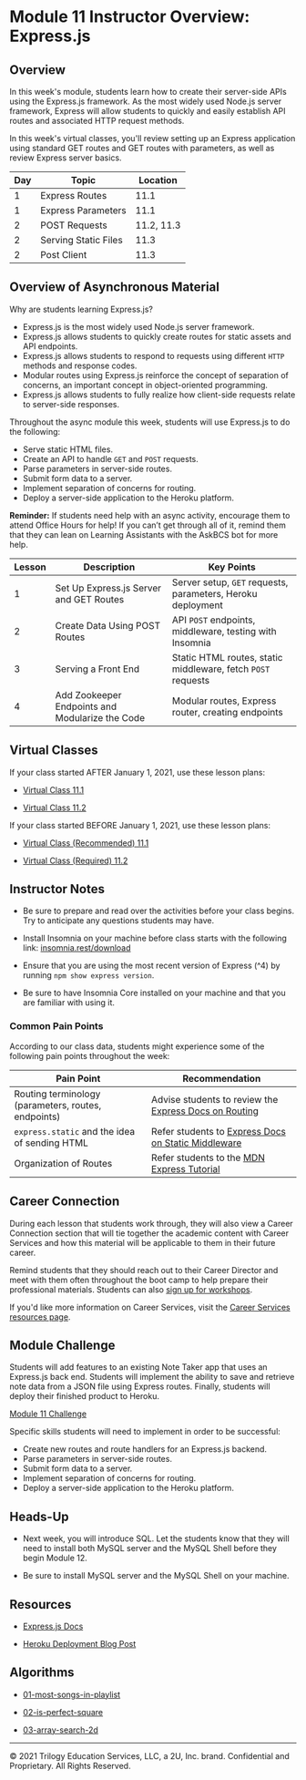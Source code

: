 # Module 11 Instructor Overview: Express.js

## Overview

In this week's module, students learn how to create their server-side APIs using the Express.js framework. As the most widely used Node.js server framework, Express will allow students to quickly and easily establish API routes and associated HTTP request methods.

In this week's virtual classes, you'll review setting up an Express application using standard GET routes and GET routes with parameters, as well as review Express server basics.

| Day | Topic                | Location   |
| --- | -------------------- | ---------- |
| 1   | Express Routes       | 11.1       |
| 1   | Express Parameters   | 11.1       |
| 2   | POST Requests        | 11.2, 11.3 |
| 2   | Serving Static Files | 11.3       |
| 2   | Post Client          | 11.3       |

## Overview of Asynchronous Material

Why are students learning Express.js?

* Express.js is the most widely used Node.js server framework.
* Express.js allows students to quickly create routes for static assets and API endpoints.
* Express.js allows students to respond to requests using different `HTTP` methods and response codes.
* Modular routes using Express.js reinforce the concept of separation of concerns, an important concept in object-oriented programming.
* Express.js allows students to fully realize how client-side requests relate to server-side responses.

Throughout the async module this week, students will use Express.js to do the following:

* Serve static HTML files.
* Create an API to handle `GET` and `POST` requests.
* Parse parameters in server-side routes.
* Submit form data to a server.
* Implement separation of concerns for routing.
* Deploy a server-side application to the Heroku platform.

**Reminder:** If students need help with an async activity, encourage them to attend Office Hours for help! If you can’t get through all of it, remind them that they can lean on Learning Assistants with the AskBCS bot for more help.

| Lesson | Description                                     | Key Points                                                   |
| ------ | ----------------------------------------------- | ------------------------------------------------------------ |
| 1      | Set Up Express.js Server and GET Routes         | Server setup, `GET` requests, parameters, Heroku deployment  |
| 2      | Create Data Using POST Routes                   | API `POST` endpoints, middleware, testing with Insomnia      |
| 3      | Serving a Front End                             | Static HTML routes, static middleware, fetch `POST` requests |
| 4      | Add Zookeeper Endpoints and Modularize the Code | Modular routes, Express router, creating endpoints           |

## Virtual Classes

If your class started AFTER January 1, 2021, use these lesson plans:

* [Virtual Class 11.1](./11.1-REQUIRED.md)

* [Virtual Class 11.2](./11.2-REQUIRED.md)

If your class started BEFORE January 1, 2021, use these lesson plans:

* [Virtual Class (Recommended) 11.1](./11.1-RECOMMENDED.md)

* [Virtual Class (Required) 11.2](./11.2-REQUIRED.md)

## Instructor Notes

* Be sure to prepare and read over the activities before your class begins. Try to anticipate any questions students may have.

* Install Insomnia on your machine before class starts with the following link: [insomnia.rest/download](https://insomnia.rest/download)

* Ensure that you are using the most recent version of Express (^4) by running `npm show express version`.

* Be sure to have Insomnia Core installed on your machine and that you are familiar with using it.

### Common Pain Points

According to our class data, students might experience some of the following pain points throughout the week:

| Pain Point                                          | Recommendation                                                                                                                                                 |
| --------------------------------------------------- | -------------------------------------------------------------------------------------------------------------------------------------------------------------- |
| Routing terminology (parameters, routes, endpoints) | Advise students to review the [Express Docs on Routing](https://expressjs.com/en/guide/routing.html)                                                           |
| `express.static` and the idea of sending HTML       | Refer students to [Express Docs on Static Middleware](https://expressjs.com/en/starter/static-files.html)                                                      |
| Organization of Routes                              | Refer students to the [MDN Express Tutorial](https://developer.mozilla.org/en-US/docs/Learn/Server-side/Express_Nodejs/routes#create_the_catalog_route_module) |

## Career Connection

During each lesson that students work through, they will also view a Career Connection section that will tie together the academic content with Career Services and how this material will be applicable to them in their future career.

Remind students that they should reach out to their Career Director and meet with them often throughout the boot camp to help prepare their professional materials. Students can also [sign up for workshops](https://careerservicesonlineevents.splashthat.com/).

If you'd like more information on Career Services, visit the [Career Services resources page](https://mycareerspot.org/).

## Module Challenge

Students will add features to an existing Note Taker app that uses an Express.js back end. Students will implement the ability to save and retrieve note data from a JSON file using Express routes. Finally, students will deploy their finished product to Heroku.

[Module 11 Challenge](../../01-Class-Content/11-Express/02-Challenge/README.md)

Specific skills students will need to implement in order to be successful:

* Create new routes and route handlers for an Express.js backend.
* Parse parameters in server-side routes.
* Submit form data to a server.
* Implement separation of concerns for routing.
* Deploy a server-side application to the Heroku platform.

## Heads-Up

* Next week, you will introduce SQL. Let the students know that they will need to install both MySQL server and the MySQL Shell before they begin Module 12.

* Be sure to install MySQL server and the MySQL Shell on your machine.

## Resources

* [Express.js Docs](https://expressjs.com/en/api.html)

* [Heroku Deployment Blog Post](https://coding-boot-camp.github.io/full-stack/heroku/heroku-deployment-guide)

## Algorithms

* [01-most-songs-in-playlist](../../01-Class-Content/11-Express/03-Algorithms/01-most-songs-in-playlist)

* [02-is-perfect-square](../../01-Class-Content/11-Express/03-Algorithms/02-is-perfect-square)

* [03-array-search-2d](../../01-Class-Content/11-Express/03-Algorithms/03-array-search-2d)

---
© 2021 Trilogy Education Services, LLC, a 2U, Inc. brand. Confidential and Proprietary. All Rights Reserved.
